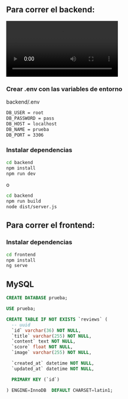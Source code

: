 ## Para correr el backend:

![](https://ik.imagekit.io/gabriellazcano/2022-11-30_16-13-45_7fUq5yufd.mp4)

### Crear .env con las variables de entorno

backend/.env

```bash
DB_USER = root
DB_PASSWORD = pass
DB_HOST = localhost
DB_NAME = prueba
DB_PORT = 3306
```

### Instalar dependencias

```bash
cd backend
npm install
npm run dev
```

o

```bash
cd backend
npm run build
node dist/server.js
```

## Para correr el frontend:

### Instalar dependencias

```bash
cd frontend
npm install
ng serve
```

## MySQL

```sql
CREATE DATABASE prueba;

USE prueba;

CREATE TABLE IF NOT EXISTS `reviews` (
  -- uuid
  `id` varchar(36) NOT NULL,
  `title` varchar(255) NOT NULL,
  `content` text NOT NULL,
  `score` float NOT NULL,
  `image` varchar(255) NOT NULL,

  `created_at` datetime NOT NULL,
  `updated_at` datetime NOT NULL,

  PRIMARY KEY (`id`)

) ENGINE=InnoDB  DEFAULT CHARSET=latin1;
```
